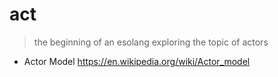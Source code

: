 # act

> the beginning of an esolang exploring the topic of actors

- Actor Model https://en.wikipedia.org/wiki/Actor_model

